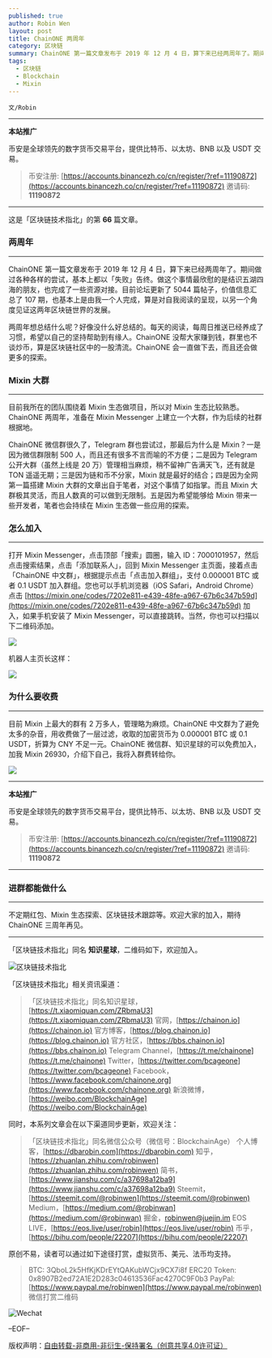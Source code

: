 ```yaml
---
published: true
author: Robin Wen
layout: post
title: ChainONE 两周年
category: 区块链
summary: ChainONE 第一篇文章发布于 2019 年 12 月 4 日，算下来已经两周年了。期间做过各种各样的尝试，基本上都以「失败」告终。做这个事情最欣慰的是结识五湖四海的朋友，也完成了一些资源对接。目前论坛更新了 5044 篇帖子，价值信息汇总了 107 期，也基本上是由我一个人完成，算是对自我阅读的呈现，以另一个角度见证这两年区块链世界的发展。两周年想总结什么呢？好像没什么好总结的。每天的阅读，每周日推送已经养成了习惯，希望以自己的坚持帮助到有缘人。ChainONE 没帮大家赚到钱，群里也不谈炒币，算是区块链社区中的一股清流。ChainONE 会一直做下去，而且还会做更多的探索。
tags:
  - 区块链
  - Blockchain
  - Mixin
---
```


`文/Robin`

***

**本站推广**

币安是全球领先的数字货币交易平台，提供比特币、以太坊、BNB 以及 USDT 交易。

> 币安注册: [https://accounts.binancezh.co/cn/register/?ref=11190872](https://accounts.binancezh.co/cn/register/?ref=11190872)
> 邀请码: **11190872**

***

这是「区块链技术指北」的第 **66** 篇文章。

### 两周年
***

ChainONE 第一篇文章发布于 2019 年 12 月 4 日，算下来已经两周年了。期间做过各种各样的尝试，基本上都以「失败」告终。做这个事情最欣慰的是结识五湖四海的朋友，也完成了一些资源对接。目前论坛更新了 5044 篇帖子，价值信息汇总了 107 期，也基本上是由我一个人完成，算是对自我阅读的呈现，以另一个角度见证这两年区块链世界的发展。

两周年想总结什么呢？好像没什么好总结的。每天的阅读，每周日推送已经养成了习惯，希望以自己的坚持帮助到有缘人。ChainONE 没帮大家赚到钱，群里也不谈炒币，算是区块链社区中的一股清流。ChainONE 会一直做下去，而且还会做更多的探索。

### Mixin 大群
***

目前我所在的团队围绕着 Mixin 生态做项目，所以对 Mixin 生态比较熟悉。ChainONE 两周年，准备在 Mixin Messenger 上建立一个大群，作为后续的社群根据地。

ChainONE 微信群很久了，Telegram 群也尝试过，那最后为什么是 Mixin？一是因为微信群限制 500 人，而且还有很多不言而喻的不方便；二是因为 Telegram 公开大群（虽然上线是 20 万）管理相当麻烦，稍不留神广告满天飞，还有就是 TON 遥遥无期；三是因为链和币不分家，Mixin 就是最好的结合；四是因为全网第一篇搭建 Mixin 大群的文章出自于笔者，对这个事情了如指掌。而且 Mixin 大群极其灵活，而且人数真的可以做到无限制。五是因为希望能够给 Mixin 带来一些开发者，笔者也会持续在 Mixin 生态做一些应用的探索。

### 怎么加入
***

打开 Mixin Messenger，点击顶部「搜索」圆圈，输入 ID：7000101957，然后点击搜索结果，点击「添加联系人」，回到 Mixin Messenger 主页面，接着点击「ChainONE 中文群」，根据提示点击「点击加入群组」，支付 0.000001 BTC 或者 0.1 USDT 加入群组。您也可以手机浏览器（iOS Safari，Android Chrome）点击 [https://mixin.one/codes/7202e811-e439-48fe-a967-67b6c347b59d](https://mixin.one/codes/7202e811-e439-48fe-a967-67b6c347b59d) 加入，如果手机安装了 Mixin Messenger，可以直接跳转。当然，你也可以扫描以下二维码添加。

![](https://cdn.dbarobin.com/w164ntd.png)

机器人主页长这样：

![](https://cdn.dbarobin.com/kh1748y.png)

### 为什么要收费
***

目前 Mixin 上最大的群有 2 万多人，管理略为麻烦。ChainONE 中文群为了避免太多的杂音，用收费做了一层过滤，收取的加密货币为 0.000001 BTC 或 0.1 USDT，折算为 CNY 不足一元。ChainONE 微信群、知识星球的可以免费加入，加我 Mixin 26930，介绍下自己，我将入群费转给你。

![](https://cdn.dbarobin.com/infvwfq.jpg)

***

**本站推广**

币安是全球领先的数字货币交易平台，提供比特币、以太坊、BNB 以及 USDT 交易。

> 币安注册: [https://accounts.binancezh.co/cn/register/?ref=11190872](https://accounts.binancezh.co/cn/register/?ref=11190872)
> 邀请码: **11190872**

***

### 进群都能做什么
***

不定期红包、Mixin 生态探索、区块链技术跟踪等。欢迎大家的加入，期待 ChainONE 三周年再见。

***

「区块链技术指北」同名 **知识星球**，二维码如下，欢迎加入。

![区块链技术指北](https://cdn.dbarobin.com/3YzonTR.png)

「区块链技术指北」相关资讯渠道：

> 「区块链技术指北」同名知识星球，[https://t.xiaomiquan.com/ZRbmaU3](https://t.xiaomiquan.com/ZRbmaU3)
> 官网，[https://chainon.io](https://chainon.io)
> 官方博客，[https://blog.chainon.io](https://blog.chainon.io)
> 官方社区，[https://bbs.chainon.io](https://bbs.chainon.io)
> Telegram Channel，[https://t.me/chainone](https://t.me/chainone)
> Twitter，[https://twitter.com/bcageone](https://twitter.com/bcageone)
> Facebook，[https://www.facebook.com/chainone.org](https://www.facebook.com/chainone.org)
> 新浪微博，[https://weibo.com/BlockchainAge](https://weibo.com/BlockchainAge)

同时，本系列文章会在以下渠道同步更新，欢迎关注：

> 「区块链技术指北」同名微信公众号（微信号：BlockchainAge）
> 个人博客，[https://dbarobin.com](https://dbarobin.com)
> 知乎，[https://zhuanlan.zhihu.com/robinwen](https://zhuanlan.zhihu.com/robinwen)
> 简书，[https://www.jianshu.com/c/a37698a12ba9](https://www.jianshu.com/c/a37698a12ba9)
> Steemit，[https://steemit.com/@robinwen](https://steemit.com/@robinwen)
> Medium，[https://medium.com/@robinwan](https://medium.com/@robinwan)
> 掘金，[robinwen@juejin.im](https://juejin.im/user/5673ccae60b2260ee435f89a/posts)
> EOS LIVE，[https://eos.live/user/robin](https://eos.live/user/robin)
> 币乎，[https://bihu.com/people/22207](https://bihu.com/people/22207)

原创不易，读者可以通过如下途径打赏，虚拟货币、美元、法币均支持。

> BTC: 3QboL2k5HfKjKDrEYtQAKubWCjx9CX7i8f
> ERC20 Token: 0x8907B2ed72A1E2D283c04613536Fac4270C9F0b3
> PayPal: [https://www.paypal.me/robinwen](https://www.paypal.me/robinwen)
> 微信打赏二维码

![Wechat](https://cdn.dbarobin.com/SzoNl5b.jpg)

–EOF–

版权声明：[自由转载-非商用-非衍生-保持署名（创意共享4.0许可证）](http://creativecommons.org/licenses/by-nc-nd/4.0/deed.zh)
